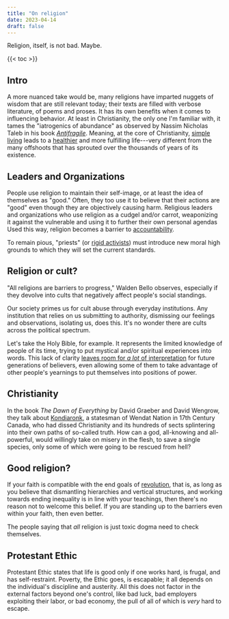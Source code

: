 ```yaml
---
title: "On religion"
date: 2023-04-14
draft: false
---
```


Religion, itself, is not bad. Maybe.

{{< toc >}}

## Intro

A more nuanced take would be, many religions have imparted nuggets of
wisdom that are still relevant today; their texts are filled with
verbose literature, of poems and proses. It has its own benefits when it
comes to influencing behavior. At least in Christianity, the only one
I'm familiar with, it tames the "iatrogenics of abundance" as observed
by Nassim Nicholas Taleb in his book [*Antifragile*](/antifragile).
Meaning, at the core of Christianity, [simple living](/simple-living) leads to a [healthier](/healthy)
and more fulfilling life---very different from the many offshoots that
has sprouted over the thousands of years of its existence.

## Leaders and Organizations

People use religion to maintain their self-image, or at least the idea
of themselves as "good." Often, they too use it to believe that their
actions are "good" even though they are objectively causing harm.
Religious leaders and organizations who use religion as a cudgel and/or
carrot, weaponizing it against the vulnerable and using it to further
their own personal agendas Used this way, religion becomes a barrier to
[accountability](/transformative-justice).

To remain pious, "priests" (or [rigid activists](/joyful-militancy/#rigid-radicalism))
must introduce new moral high grounds to which they will set the current
standards.

## Religion or cult?

"All religions are barriers to progress," Walden Bello observes,
especially if they devolve into cults that negatively affect people's
social standings.

Our society primes us for cult abuse through everyday institutions. Any
institution that relies on us submitting to authority, dismissing our
feelings and observations, isolating us, does this. It's no
wonder there are cults across the political spectrum.

Let's take the Holy Bible, for example. It represents the limited
knowledge of people of its time, trying to put mystical and/or spiritual
experiences into words.
This lack of clarity [leaves room for *a lot* of interpretation](/surrealism) for future generations of believers, even allowing some
of them to take advantage of other people's yearnings to put themselves
into positions of power.

## Christianity

In the book *The Dawn of Everything* by David Graeber and David Wengrow,
they talk about [Kondiaronk](https://en.wikipedia.org/wiki/Kondiaronk),
a statesman of Wendat Nation in 17th Century Canada, who had dissed
Christianity and its hundreds of sects splintering into their own paths
of so-called truth. How can a god, all-knowing and all-powerful, would
willingly take on misery in the flesh, to save a single species, only
some of which were going to be rescued from hell?

## Good religion?

If your faith is compatible with the end goals of [revolution](/revolution),
that is, as long as you believe that dismantling hierarchies and
vertical structures, and working
towards ending inequality is in line with your teachings,
then there's no reason not to welcome this belief.
If you are standing up to the barriers even within your faith, then even
better.

The people saying that *all* religion is just toxic dogma need to check
themselves.

## Protestant Ethic

Protestant Ethic states that life is good only if one works hard, is
frugal, and has self-restraint. Poverty, the Ethic goes, is escapable;
it all depends on the individual's discipline and austerity. All this
does not factor in the external factors beyond one's control, like bad
luck, bad employers exploiting their labor, or bad economy, the pull of
all of which is *very* hard to escape.

